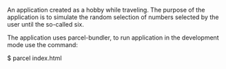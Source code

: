 An application created as a hobby while traveling. The purpose of the application is to simulate the random selection of numbers selected by the user until the so-called six.

The application uses parcel-bundler, to run application in the development mode use the command:

\$ parcel index.html

